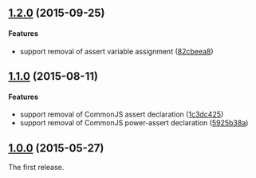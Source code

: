 ## [1.2.0](https://github.com/twada/unassert/releases/tag/v1.2.0) (2015-09-25)


#### Features

  * support removal of assert variable assignment ([82cbeea8](https://github.com/twada/unassert/commit/82cbeea801257e2a776a50996666112d96ef42b4))


## [1.1.0](https://github.com/twada/unassert/releases/tag/v1.1.0) (2015-08-11)


#### Features

  * support removal of CommonJS assert declaration ([1c3dc425](https://github.com/twada/unassert/commit/1c3dc425f93f1d8b3790e1ea909a14ff0a6f076f))
  * support removal of CommonJS power-assert declaration ([5925b38a](https://github.com/twada/unassert/commit/5925b38a351596afab4de2f027fed9dc2ed82602))


## [1.0.0](https://github.com/twada/unassert/releases/tag/v1.0.0) (2015-05-27)


The first release.
